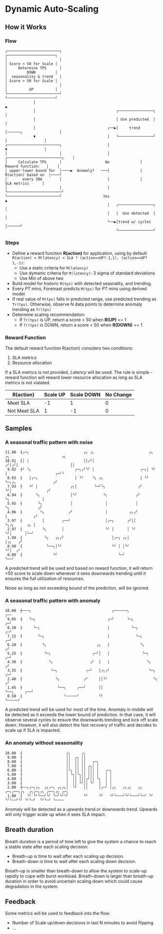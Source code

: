 # Dynamic Auto-Scaling

## How it Works

### Flow
```
┌────────────────────────┐                                                       ┌──────────────────────┐
│                        │                                                       │ Score < 50 for Scale │
│     Determine TPS      │                                                       │         DOWN         │
│  seasonality & trend   │                                                       │ Score > 50 for Scale │
│                        │                                                       │          UP          │
└────────────────────────┘                                                       └──────────────────────┘
             │                                                                               ▲
             │                                     ┌────────────────┐                        │
             │                                     │ Use predicted  │                        │
             │                                 ┌──▶│     trend      │──────┐                 │
             ▼                                 │   └────────────────┘      │                 │
┌────────────────────────┐                     │                           ▼                 │
│                        │                     │              ┌─────────────────────────┐    │
│     Calculate TPS      │                    No              │      Reward function:   │    │
│ upper-lower bound for  │────▶  Anomaly?   ───┤              │     R(action) based on  │────┘
│       every 30m        │                     │              │        SLA metrics      │
│                        │                     │              └─────────────────────────┘
└────────────────────────┘                   Yes                           ▲
                                               │   ┌────────────────┐      │
                                               │   │  Use detected  │      │
                                               └──▶│trend w/ cycles │──────┘
                                                   └────────────────┘
```
### Steps
- Define a reward function __R(action)__ for application, using by default
`R(action) = M(latency) < SLA ? (action==UP?-1,1), (action==UP?1,-1)`:
  - Use a static criteria for `M(latency)`
  - Use dymanic criteria for `M(latency)`: 3 sigma of standard deviations
  - Use Min of above two
- Build model for historic `M(tps)` with detected seasnality, and trending.
- Every *PT* mins, Foremast predicts `M(tps)` for *PT* mins using derived model
- If real value of `M(tps)` falls in predicted range, use predicted trending as `Tr(tps)`.
Otherwise, observe *N* data points to determine anomaly trending as `Tr(tps)`
- Determine scaling recommendation:
  - If `Tr(tps)` is UP, return a score > 50 when __R(UP)__ == 1
  - If `Tr(tps)` is DOWN, return a score < 50 when __R(DOWN)__ == 1

### Reward Function
The default reward function R(action) considers two conditions:
1. SLA metrics
2. Resource allocation

If a SLA metrics is not provided, *Latency* will be used.
The rule is simple - reward function will reward lower resource allocation as long as SLA metrics is not vialated.

| R(action)  | Scale UP  | Scale DOWN  | No Change  |
|---|---|---|---|
| Meet SLA | -1 | 1 | 0 |
| Not Meet SLA  | 1 | -1 | 0 |


## Samples

### A seasonal traffic pattern with noise
```
11.90  ┼╭─╮                         ╭╮ ╭╮                         ╭╮ ╭╮                        ╭╮
10.91  ┤│ │                         ││╭╯│                        ╭╯│╭╯│                        ││
 9.92  ┼╯ ╰╮                    ╭─╮╭╯╰╯ │                     ╭─╮│ ╰╯ │                      ╭─╯╰
 8.93  ┤   │╭─╮                 │ ╰╯    ╰╮ ╭╮                 │ ╰╯    ╰─╮╭╮                 ╭╯
 7.93  ┤   ╰╯ │               ╭╮│        ╰─╯╰╮               ╭╯         ╰╯│                ╭╯
 6.94  ┤      ╰╮              │╰╯            ╰╮             ╭╯            ╰╮               │
 5.95  ┤       ╰╮             │               │             │              ╰╮             ╭╯
 4.96  ┤        ╰╮           ╭╯               │          ╭╮╭╯               │            ╭╯
 3.97  ┤         │        ╭──╯                │╭─╮      ╭╯││                ╰╮╭╮      ╭╮ │
 2.97  ┤         ╰╮       │                   ╰╯ │      │ ╰╯                 ╰╯│      │╰─╯
 1.98  ┤          ╰╮   ╭╮╭╯                      │╭─╮ ╭╮│                      │╭╮   ╭╯
 0.99  ┤           ╰──╮│╰╯                       ╰╯ │ │╰╯                      ╰╯│  ╭╯
 0.00  ┤              ╰╯                            ╰─╯                          ╰──╯
```
A predicted trend will be used and based on reward function, it will return <50 score to scale down
whenever it sees downwards trending until it ensures the full utilization of resources.

Noise as long as not exceeding bound of the prediction, will be ignored.


### A seasonal traffic pattern with anomaly
```
10.00  ┼───╮                                     ╭──────╮                                     ╭──
 9.05  ┼   ╰─╮                                 ╭─╯      ╰─╮                                 ╭─╯
 8.10  ┤     ╰─╮                               │          ╰─╮                             ╭─╯
 7.15  ┤       ╰─╮                             │            ╰─╮                         ╭─╯
 6.20  ┤         ╰╮                       ╭╮   │              ╰╮                       ╭╯
 5.25  ┤          ╰─╮                   ╭─╯│   │               ╰─╮                   ╭─╯
 4.30  ┤            ╰╮                 ╭╯  │   │                 ╰╮                 ╭╯
 3.35  ┤             ╰─╮             ╭─╯   │╭╮╭╯                  ╰─╮             ╭─╯
 2.40  ┤               ╰╮           ╭╯     ││╰╯                     ╰╮           ╭╯
 1.45  ┤                ╰──╮     ╭──╯      ││                        ╰──╮     ╭──╯
 0.50  ┤                   ╰─────╯         ╰╯                           ╰─────╯

```
A predicted trend will be used for most of the time. Anomaly in middle will be detected as it
exceeds the lower bound of prediction. In that case, it will observe several cycles to ensure the
downwards trending and kick off scale down. However, it will also detect the fast recovery of traffic
and decides to scale up if SLA is impacted.

### An anomaly without seasonality
```
10.00  ┤                    ╭╮     ╭╮
 9.00  ┤                    ││  ╭╮ ││
 8.00  ┤                    ││  ││ ││   ╭─╮
 7.00  ┤                    ││  ││ ││ ╭╮│ │
 6.00  ┤                    │╰╮ ││ ││ │││ │   ╭─╮
 5.00  ┤                    │ ╰╮│╰╮││ │││ │   │ │
 4.00  ┤                    │  ││ │││╭╯││ ╰╮  │ │
 3.00  ┤                    │  ││ ╰╯││ ╰╯  │  │ │
 2.00  ┼──╮╭─╮╭╮  ╭╮╭─╮ ╭╮╭╮│  ╰╯   ││     │╭─╯ │╭╮   ╭╮╭╮   ╭╮ ╭─╮╭──╮╭╮  ╭╮╭─╮╭╮ ╭──╮╭╮ ╭─╮
 1.00  ┤  ╰╯ ╰╯╰──╯╰╯ ╰─╯╰╯╰╯       ╰╯     ╰╯   ╰╯╰───╯╰╯╰───╯╰─╯ ╰╯  ╰╯╰──╯╰╯ ╰╯╰─╯  ╰╯╰─╯ ╰────
```
Anomaly will be detected as a upwards trend or downwards trend. Upwards will only trigger scale up when it sees SLA impact.

## Breath duration
Breath duration is a period of time left to give the system a chance to reach a
stable state after each scaling decision:
- Breath-up is time to wait after each scaling up decision.
- Breath-down is time to wait after each scaling down decision.

Breath-up is smaller than breath-down to allow the system to scale-up rapidly to 
cope with burst workload. Breath-down is larger than breath-up duration in order
to avoid uncertain scaling down which could cause degradation in the system.

## Feedback
Some metrics will be used to feedback into the flow:
- Number of Scale up/down decisions in last N minutes to avoid flipping
- ...
